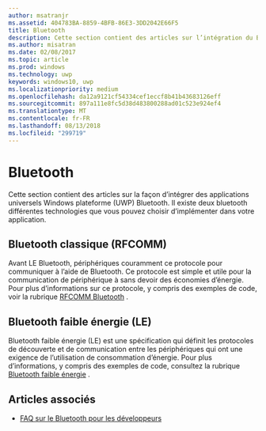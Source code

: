 ```yaml
---
author: msatranjr
ms.assetid: 404783BA-8859-4BFB-86E3-3DD2042E66F5
title: Bluetooth
description: Cette section contient des articles sur l’intégration du Bluetooth aux applications de la plateforme Windows universelle (UWP), notamment sur l’utilisation des API RFCOMM, GATT et des publications Bluetooth Low Energy (LE).
ms.author: misatran
ms.date: 02/08/2017
ms.topic: article
ms.prod: windows
ms.technology: uwp
keywords: windows10, uwp
ms.localizationpriority: medium
ms.openlocfilehash: da12a9121cf54334cef1eccf8b41b43683126eff
ms.sourcegitcommit: 897a111e8fc5d38d483800288ad01c523e924ef4
ms.translationtype: MT
ms.contentlocale: fr-FR
ms.lasthandoff: 08/13/2018
ms.locfileid: "299719"
---
```

# <a name="bluetooth"></a>Bluetooth
Cette section contient des articles sur la façon d’intégrer des applications universels Windows plateforme (UWP) Bluetooth. Il existe deux bluetooth différentes technologies que vous pouvez choisir d’implémenter dans votre application.

## <a name="classic-bluetooth-rfcomm"></a>Bluetooth classique (RFCOMM)
Avant LE Bluetooth, périphériques couramment ce protocole pour communiquer à l’aide de Bluetooth. Ce protocole est simple et utile pour la communication de périphérique à sans devoir des économies d’énergie. Pour plus d’informations sur ce protocole, y compris des exemples de code, voir la rubrique [RFCOMM Bluetooth](send-or-receive-files-with-rfcomm.md) .

## <a name="bluetooth-low-energy-le"></a>Bluetooth faible énergie (LE)
Bluetooth faible énergie (LE) est une spécification qui définit les protocoles de découverte et de communication entre les périphériques qui ont une exigence de l’utilisation de consommation d’énergie. Pour plus d’informations, y compris des exemples de code, consultez la rubrique [Bluetooth faible énergie](bluetooth-low-energy-overview.md) .

## <a name="see-also"></a>Articles associés
- [FAQ sur le Bluetooth pour les développeurs](bluetooth-dev-faq.md)